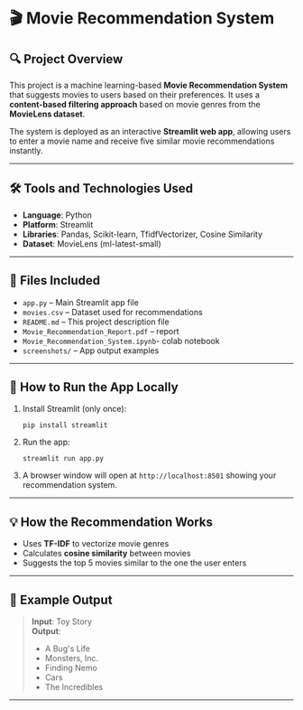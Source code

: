 
# 🎬 Movie Recommendation System 

## 🔍 Project Overview
This project is a machine learning-based **Movie Recommendation System** that suggests movies to users based on their preferences. It uses a **content-based filtering approach** based on movie genres from the **MovieLens dataset**.

The system is deployed as an interactive **Streamlit web app**, allowing users to enter a movie name and receive five similar movie recommendations instantly.

---

## 🛠️ Tools and Technologies Used
- **Language**: Python  
- **Platform**: Streamlit  
- **Libraries**: Pandas, Scikit-learn, TfidfVectorizer, Cosine Similarity  
- **Dataset**: MovieLens (ml-latest-small)

---

## 📁 Files Included
- `app.py` – Main Streamlit app file  
- `movies.csv` – Dataset used for recommendations  
- `README.md` – This project description file  
- `Movie_Recommendation_Report.pdf` –  report
- `Movie_Recommendation_System.ipynb`- colab notebook
- `screenshots/` – App output examples

---

## 🚀 How to Run the App Locally

1. Install Streamlit (only once):
   ```
   pip install streamlit
   ```

2. Run the app:
   ```
   streamlit run app.py
   ```

3. A browser window will open at `http://localhost:8501` showing your recommendation system.

---

## 💡 How the Recommendation Works

- Uses **TF-IDF** to vectorize movie genres
- Calculates **cosine similarity** between movies
- Suggests the top 5 movies similar to the one the user enters

---

## 🧪 Example Output

> **Input**: Toy Story  
> **Output**:  
> - A Bug's Life  
> - Monsters, Inc.  
> - Finding Nemo  
> - Cars  
> - The Incredibles

---



